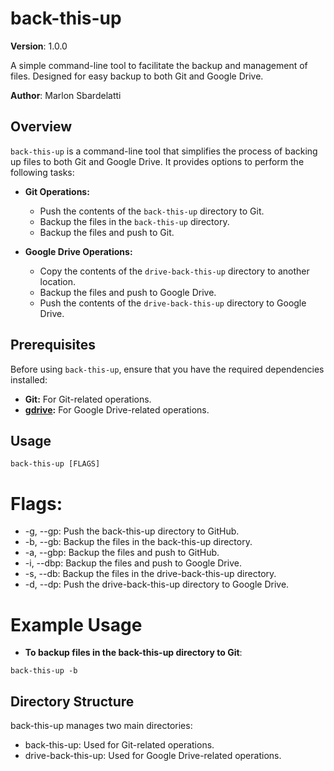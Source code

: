 # back-this-up

**Version**: 1.0.0

A simple command-line tool to facilitate the backup and management of files. Designed for easy backup to both Git and Google Drive.

**Author**: Marlon Sbardelatti

## Overview

`back-this-up` is a command-line tool that simplifies the process of backing up files to both Git and Google Drive. It provides options to perform the following tasks:

- **Git Operations:**
  - Push the contents of the `back-this-up` directory to Git.
  - Backup the files in the `back-this-up` directory.
  - Backup the files and push to Git.

- **Google Drive Operations:**
  - Copy the contents of the `drive-back-this-up` directory to another location.
  - Backup the files and push to Google Drive.
  - Push the contents of the `drive-back-this-up` directory to Google Drive.

## Prerequisites

Before using `back-this-up`, ensure that you have the required dependencies installed:

- **Git:** For Git-related operations.
- **[gdrive](https://github.com/gdrive-org/gdrive):** For Google Drive-related operations.

## Usage

```shell
back-this-up [FLAGS]
```
# Flags:

- -g, --gp: Push the back-this-up directory to GitHub.
- -b, --gb: Backup the files in the back-this-up directory.
- -a, --gbp: Backup the files and push to GitHub.
- -i, --dbp: Backup the files and push to Google Drive.
- -s, --db: Backup the files in the drive-back-this-up directory.
- -d, --dp: Push the drive-back-this-up directory to Google Drive.

# Example Usage

- **To backup files in the back-this-up directory to Git**:

 
```shell
back-this-up -b
```

## Directory Structure
back-this-up manages two main directories:

- back-this-up: Used for Git-related operations.
- drive-back-this-up: Used for Google Drive-related operations.

